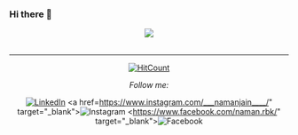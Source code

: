 ### Hi there 👋
<div align="center">
  <img src="https://media.giphy.com/media/SFplgBK3s6WdZZccbt/giphy.gif">
  </div><br><hr>

<!--
**naman26jain/naman26jain** is a ✨ _special_ ✨ repository because its `README.md` (this file) appears on your GitHub profile.

Here are some ideas to get you started:

- 🔭 I’m currently working on ...
- 🌱 I’m currently learning ...
- 👯 I’m looking to collaborate on ...
- 🤔 I’m looking for help with ...
- 💬 Ask me about ...
- 📫 How to reach me: ...
- 😄 Pronouns: ...
- ⚡ Fun fact: ...
-->
<div align="center">

[![HitCount](http://hits.dwyl.com/naman26jain/naman26jain.svg)](http://hits.dwyl.com/naman26jain/naman26jain)

<i>Follow me:</i><br>

<a href="https://www.linkedin.com/in/naman-jain-5083641a6/" target="_blank"><img src="https://img.shields.io/badge/LinkedIn-%230077B5.svg?&style=flat-square&logo=linkedin&logoColor=white" alt="LinkedIn"></a>
<a href=https://www.instagram.com/___namanjain____/" target="_blank"><img src="https://img.shields.io/badge/Instagram-%23E4405F.svg?&style=flat-square&logo=instagram&logoColor=white" alt="Instagram"></a>
<https://www.facebook.com/naman.rbk/" target="_blank"><img src="https://img.shields.io/badge/Facebook-%231877F2.svg?&style=flat-square&logo=facebook&logoColor=white" alt="Facebook"></a>

</div>
